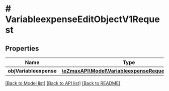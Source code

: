 # # VariableexpenseEditObjectV1Request

## Properties

Name | Type | Description | Notes
------------ | ------------- | ------------- | -------------
**objVariableexpense** | [**\eZmaxAPI\Model\VariableexpenseRequestCompound**](VariableexpenseRequestCompound.md) |  |

[[Back to Model list]](../../README.md#models) [[Back to API list]](../../README.md#endpoints) [[Back to README]](../../README.md)
